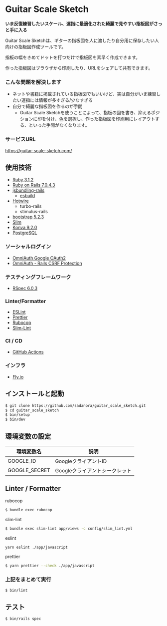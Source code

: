 
# Guitar Scale Sketch
**いま反復練習したいスケール、運指に最適化された綺麗で見やすい指板図がさっと手に入る**

Guitar Scale Sketchは、ギターの指板図を人に渡したり自分用に保存したい人向けの指板図作成ツールです。

指板の幅をきめてドットを打つだけで指板図を素早く作成できます。

作った指板図はブラウザから印刷したり、URLをシェアして共有できます。

### こんな問題を解決します
- ネットや書籍に掲載されている指板図でもいいけど、実は自分がいま練習したい運指には情報が多すぎる/少なすぎる
- 自分で綺麗な指板図を作るのが手間
  - Guitar Scale Sketchを使うことによって、指板の図を書き、抑えるポジションに印を付け、色を選択し、作った指板図を印刷用にレイアウトする、といった手間がなくなります。
### サービスURL
https://guitar-scale-sketch.com/

## 使用技術
- [Ruby 3.1.2](https://www.ruby-lang.org/ja/)
- [Ruby on Rails 7.0.4.3](https://rubyonrails.org/)
- [jsbundling-rails](https://github.com/rails/jsbundling-rails)
  - [esbuild](https://esbuild.github.io/)
- [Hotwire](https://hotwired.dev/)
  - turbo-rails
  - stimulus-rails
- [bootstrap 5.2.3](https://getbootstrap.jp/)
- [Slim](https://slim-template.github.io/)
- [Konva 9.2.0](https://konvajs.org/)
- [PostgreSQL](https://www.postgresql.org/)
### ソーシャルログイン
- [OmniAuth Google OAuth2](https://github.com/zquestz/omniauth-google-oauth2)
- [OmniAuth - Rails CSRF Protection](https://github.com/cookpad/omniauth-rails_csrf_protection)
### テスティングフレームワーク
- [RSpec 6.0.3](https://rspec.info/)
### Linter/Formatter
- [ESLint](https://eslint.org/)
- [Prettier](https://prettier.io/)
- [Rubocop](https://docs.rubocop.org/rubocop/index.html)
- [Slim-Lint](https://github.com/sds/slim-lint)
### CI / CD
- [GitHub Actions](https://docs.github.com/ja/actions)
### インフラ
- [Fly.io](https://fly.io/)

## インストールと起動
```bash
$ git clone https://github.com/sadanora/guitar_scale_sketch.git
$ cd guitar_scale_sketch
$ bin/setup
$ bin/dev
```
## 環境変数の設定
環境変数名 | 説明
--- | ---
GOOGLE_ID | GoogleクライアントID
GOOGLE_SECRET | Googleクライアントシークレット

## Linter / Formatter
rubocop
```bash
$ bundle exec rubocop
```
slim-lint
```bash
$ bundle exec slim-lint app/views -c config/slim_lint.yml
```
eslint
```bash
yarn eslint ./app/javascript
```
prettier
```bash
$ yarn prettier --check ./app/javascript
```
### 上記をまとめて実行
```bash
$ bin/lint
```

## テスト
```bash
$ bin/rails spec
```
